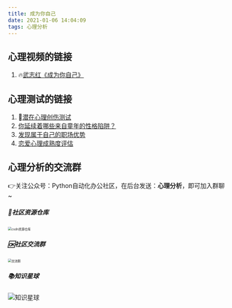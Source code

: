 ```yaml
---
title: 成为你自己
date: 2021-01-06 14:04:09
tags: 心理分析
---
```


## 心理视频的链接

1. 🔥[武志红《成为你自己》](https://www.bilibili.com/video/BV1mi4y1j7DF)



## 心理测试的链接

<!-- more -->


1. 🌟[潜在心理创伤测试](http://www.urlort.cn/2SIUm2)
2. [你延续着哪些来自童年的性格陷阱？](http://www.urlort.cn/2SIUK8)
3. [发现属于自己的职场优势](http://www.urlort.cn/2S7zo0)
4. [恋爱心理成熟度评估](http://www.urlort.cn/2SIV69)



## 心理分析的交流群

👉关注公众号：Python自动化办公社区，在后台发送：**心理分析**，即可加入群聊~

##### 📱社区资源仓库

<img src="https://img-blog.csdnimg.cn/20201231105911656.jpg?x-oss-process=image/watermark,type_ZmFuZ3poZW5naGVpdGk,shadow_10,text_aHR0cHM6Ly9ibG9nLmNzZG4ubmV0L3dlaXhpbl80MjMyMTUxNw==,size_16,color_FFFFFF,t_70#pic_center" alt="csdn资源仓库" style="zoom:50%;" />

##### 🆗社区交流群

<img src="https://img-blog.csdnimg.cn/20210102004119705.jpg?x-oss-process=image/watermark,type_ZmFuZ3poZW5naGVpdGk,shadow_10,text_aHR0cHM6Ly9ibG9nLmNzZG4ubmV0L3dlaXhpbl80MjMyMTUxNw==,size_16,color_FFFFFF,t_70#pic_center" alt="交流群" style="zoom:50%;" />


##### 📚知识星球

<img src="https://img-blog.csdnimg.cn/202101061325384.jpg?x-oss-process=image/watermark,type_ZmFuZ3poZW5naGVpdGk,shadow_10,text_aHR0cHM6Ly9ibG9nLmNzZG4ubmV0L3dlaXhpbl80MjMyMTUxNw==,size_16,color_FFFFFF,t_70#pic_center" alt="知识星球"  />





